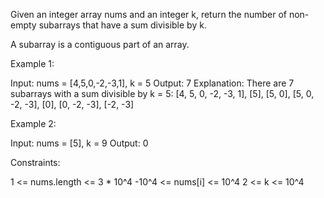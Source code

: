 Given an integer array nums and an integer k, return the number of non-empty
subarrays that have a sum divisible by k.

A subarray is a contiguous part of an array.


Example 1:


Input: nums = [4,5,0,-2,-3,1], k = 5
Output: 7
Explanation: There are 7 subarrays with a sum divisible by k = 5:
[4, 5, 0, -2, -3, 1], [5], [5, 0], [5, 0, -2, -3], [0], [0, -2, -3], [-2,
-3]


Example 2:


Input: nums = [5], k = 9
Output: 0



Constraints:


1 <= nums.length <= 3 * 10^4
-10^4 <= nums[i] <= 10^4
2 <= k <= 10^4




